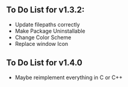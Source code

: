 ## To Do List for v1.3.2:
- Update filepaths correctly
- Make Package Uninstallable
- Change Color Scheme
- Replace window Icon

## To Do List for v1.4.0
- Maybe reimplement everything in C or C++
